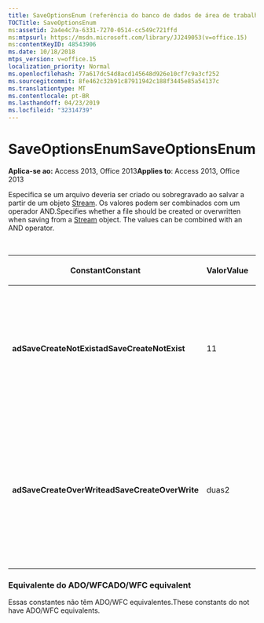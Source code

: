 ```yaml
---
title: SaveOptionsEnum (referência do banco de dados de área de trabalho do Access)
TOCTitle: SaveOptionsEnum
ms:assetid: 2a4e4c7a-6331-7270-0514-cc549c721ffd
ms:mtpsurl: https://msdn.microsoft.com/library/JJ249053(v=office.15)
ms:contentKeyID: 48543906
ms.date: 10/18/2018
mtps_version: v=office.15
localization_priority: Normal
ms.openlocfilehash: 77a617dc54d8acd145648d926e10cf7c9a3cf252
ms.sourcegitcommit: 8fe462c32b91c87911942c188f3445e85a54137c
ms.translationtype: MT
ms.contentlocale: pt-BR
ms.lasthandoff: 04/23/2019
ms.locfileid: "32314739"
---
```

# <a name="saveoptionsenum"></a><span data-ttu-id="d3bd6-102">SaveOptionsEnum</span><span class="sxs-lookup"><span data-stu-id="d3bd6-102">SaveOptionsEnum</span></span>

<span data-ttu-id="d3bd6-103">**Aplica-se ao:** Access 2013, Office 2013</span><span class="sxs-lookup"><span data-stu-id="d3bd6-103">**Applies to**: Access 2013, Office 2013</span></span>

<span data-ttu-id="d3bd6-p101">Especifica se um arquivo deveria ser criado ou sobregravado ao salvar a partir de um objeto [Stream](stream-object-ado.md). Os valores podem ser combinados com um operador AND.</span><span class="sxs-lookup"><span data-stu-id="d3bd6-p101">Specifies whether a file should be created or overwritten when saving from a [Stream](stream-object-ado.md) object. The values can be combined with an AND operator.</span></span>

<br/>

<table>
<colgroup>
<col style="width: 33%" />
<col style="width: 33%" />
<col style="width: 33%" />
</colgroup>
<thead>
<tr class="header">
<th><p><span data-ttu-id="d3bd6-106">Constant</span><span class="sxs-lookup"><span data-stu-id="d3bd6-106">Constant</span></span></p></th>
<th><p><span data-ttu-id="d3bd6-107">Valor</span><span class="sxs-lookup"><span data-stu-id="d3bd6-107">Value</span></span></p></th>
<th><p><span data-ttu-id="d3bd6-108">Descrição</span><span class="sxs-lookup"><span data-stu-id="d3bd6-108">Description</span></span></p></th>
</tr>
</thead>
<tbody>
<tr class="odd">
<td><p><span data-ttu-id="d3bd6-109"><strong>adSaveCreateNotExist</strong></span><span class="sxs-lookup"><span data-stu-id="d3bd6-109"><strong>adSaveCreateNotExist</strong></span></span></p></td>
<td><p><span data-ttu-id="d3bd6-110">1</span><span class="sxs-lookup"><span data-stu-id="d3bd6-110">1</span></span></p></td>
<td><p><span data-ttu-id="d3bd6-p102">Padrão. Crie um novo arquivo se o arquivo especificado pelo parâmetro <em>FileName</em> ainda não existir.</span><span class="sxs-lookup"><span data-stu-id="d3bd6-p102">Default. Creates a new file if the file specified by the <em>FileName</em> parameter does not already exist.</span></span></p></td>
</tr>
<tr class="even">
<td><p><span data-ttu-id="d3bd6-113"><strong>adSaveCreateOverWrite</strong></span><span class="sxs-lookup"><span data-stu-id="d3bd6-113"><strong>adSaveCreateOverWrite</strong></span></span></p></td>
<td><p><span data-ttu-id="d3bd6-114">duas</span><span class="sxs-lookup"><span data-stu-id="d3bd6-114">2</span></span></p></td>
<td><p><span data-ttu-id="d3bd6-115">Sobregrava o arquivo com os dados a partir do objeto <strong>Stream</strong> aberto no momento se o arquivo especificado pelo parâmetro <em>Filename</em> já existir.</span><span class="sxs-lookup"><span data-stu-id="d3bd6-115">Overwrites the file with the data from the currently open <strong>Stream</strong> object, if the file specified by the <em>Filename</em> parameter already exists.</span></span></p></td>
</tr>
</tbody>
</table>


### <a name="adowfc-equivalent"></a><span data-ttu-id="d3bd6-116">Equivalente do ADO/WFC</span><span class="sxs-lookup"><span data-stu-id="d3bd6-116">ADO/WFC equivalent</span></span>

<span data-ttu-id="d3bd6-117">Essas constantes não têm ADO/WFC equivalentes.</span><span class="sxs-lookup"><span data-stu-id="d3bd6-117">These constants do not have ADO/WFC equivalents.</span></span>

